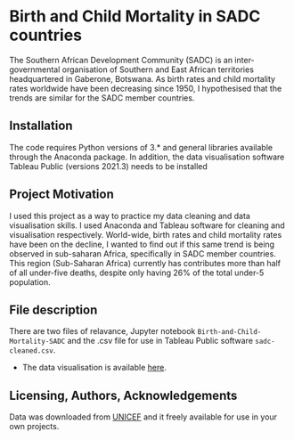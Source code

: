 # Birth and Child Mortality in SADC countries
The Southern African Development Community (SADC) is an inter-governmental organisation of Southern and East African territories headquartered in Gaberone, Botswana. As birth rates and child mortality rates worldwide have been decreasing since 1950, I hypothesised that the trends are similar for the SADC member countries. 

## Installation
The code requires Python versions of 3.* and general libraries available through the Anaconda package. In addition, the data visualisation software Tableau Public (versions 2021.3) needs to be installed

## Project Motivation
I used this project as a way to practice my data cleaning and data visualisation skills. I used Anaconda and Tableau software for cleaning and visualisation respectively. 
World-wide, birth rates and child mortality rates have been on the decline, I wanted to find out if this same trend is being observed in sub-saharan Africa, specifically in SADC member countries. This region (Sub-Saharan Africa) currently has contributes more than half of all under-five deaths, despite only having 26% of the total under-5 population.

## File description
There are two files of relavance, Jupyter notebook `Birth-and-Child-Mortality-SADC` and the .csv file for use in Tableau Public software `sadc-cleaned.csv`.
- The data visualisation is available [here](https://public.tableau.com/app/profile/panashe4489/viz/Birth-and-Child-Mortality-SADC/Births).

## Licensing, Authors, Acknowledgements 
Data was downloaded from [UNICEF](data.unicef.org/) and it freely available for use in your own projects.
